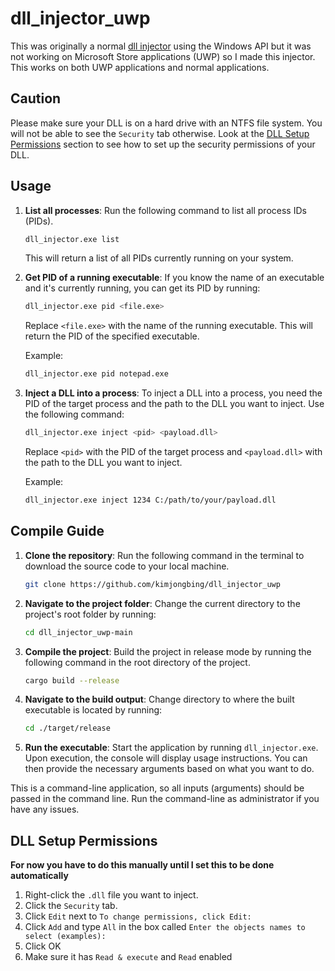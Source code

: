 # dll_injector_uwp
This was originally a normal [dll injector](https://github.com/kimjongbing/dll_injector) using the Windows API but it was not working on Microsoft Store applications (UWP) so I made this injector. This works on both UWP applications and normal applications. 


## Caution
Please make sure your DLL is on a hard drive with an NTFS file system. You will not be able to see the ``Security`` tab otherwise. Look at the [DLL Setup Permissions](#dll-setup-permissions) section to see how to set up the security permissions of your DLL. 


## Usage
1. **List all processes**: Run the following command to list all process IDs (PIDs).

    ```bash
    dll_injector.exe list
    ```
    This will return a list of all PIDs currently running on your system.

2. **Get PID of a running executable**: If you know the name of an executable and it's currently running, you can get its PID by running:

    ```bash
    dll_injector.exe pid <file.exe>
    ```
    Replace `<file.exe>` with the name of the running executable. This will return the PID of the specified executable.

    Example:
    ```bash
    dll_injector.exe pid notepad.exe
    ```

3. **Inject a DLL into a process**: To inject a DLL into a process, you need the PID of the target process and the path to the DLL you want to inject. Use the following command:

    ```bash
    dll_injector.exe inject <pid> <payload.dll>
    ```
    Replace `<pid>` with the PID of the target process and `<payload.dll>` with the path to the DLL you want to inject.

    Example:
    ```bash
    dll_injector.exe inject 1234 C:/path/to/your/payload.dll
    ```


## Compile Guide

1. **Clone the repository**: Run the following command in the terminal to download the source code to your local machine.

    ```bash
    git clone https://github.com/kimjongbing/dll_injector_uwp
    ```

2. **Navigate to the project folder**: Change the current directory to the project's root folder by running:

    ```bash
    cd dll_injector_uwp-main
    ```

3. **Compile the project**: Build the project in release mode by running the following command in the root directory of the project.

    ```bash
    cargo build --release
    ```

4. **Navigate to the build output**: Change directory to where the built executable is located by running:

    ```bash
    cd ./target/release
    ```

5. **Run the executable**: Start the application by running `dll_injector.exe`. Upon execution, the console will display usage instructions. You can then provide the necessary arguments based on what you want to do.

This is a command-line application, so all inputs (arguments) should be passed in the command line. Run the command-line as administrator if you have any issues.


## DLL Setup Permissions
**For now you have to do this manually until I set this to be done automatically**
1.  Right-click the ``.dll`` file you want to inject.
2.  Click the ``Security`` tab.
3.  Click ``Edit`` next to ``To change permissions, click Edit:``
4.  Click ``Add`` and type ``All`` in the box called ``Enter the objects names to select (examples):``
5.  Click OK
6.  Make sure it has ``Read & execute`` and ``Read`` enabled 

